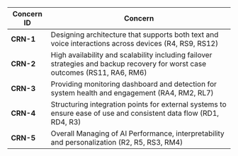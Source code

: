 | **Concern ID** | **Concern**                                                                                                      |
| -------------- | ---------------------------------------------------------------------------------------------------------------------------- |
| **CRN-1**      | Designing architecture that supports both text and voice interactions across devices (R4, RS9, RS12)                         |
| **CRN-2**      | High availability and scalability including failover strategies and backup recovery for worst case outcomes (RS11, RA6, RM6) |
| **CRN-3**      | Providing monitoring dashboard and detection for system health and engagement (RA4, RM2, RL7)                                |
| **CRN-4**      | Structuring integration points for external systems to ensure ease of use and consistent data flow (RD1, RD4, R3)            |
| **CRN-5**      | Overall Managing of AI Performance, interpretability and personalization (R2, R5, RS3, RM4)                                  |
